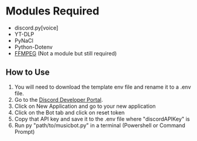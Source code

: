 # Modules Required
- discord.py[voice]
- YT-DLP
- PyNaCl
- Python-Dotenv
- [FFMPEG](https://ffmpeg.org/download.html) (Not a module but still required)

## How to Use
1) You will need to download the template env file and rename it to a .env file.
2) Go to the [Discord Developer Portal](https://discord.com/login?redirect_to=%2Fdevelopers%2Fapplications).
3) Click on New Application and go to your new application
4) Click on the Bot tab and click on reset token
5) Copy that API key and save it to the .env file where "discordAPIKey" is
6) Run py "path/to/musicbot.py" in a terminal (Powershell or Command Prompt)
